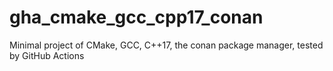 # gha_cmake_gcc_cpp17_conan
Minimal project of CMake, GCC, C++17, the conan package manager, tested by GitHub Actions 
